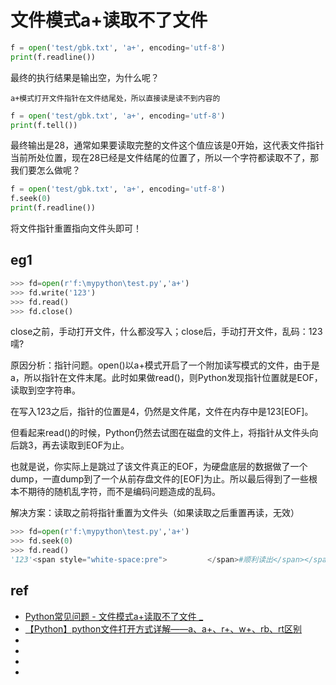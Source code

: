 # 文件模式a+读取不了文件

```py
f = open('test/gbk.txt', 'a+', encoding='utf-8')
print(f.readline())
```

最终的执行结果是输出空，为什么呢？

`a+模式打开文件指针在文件结尾处，所以直接读是读不到内容的`

```py
f = open('test/gbk.txt', 'a+', encoding='utf-8')
print(f.tell())
```

最终输出是28，通常如果要读取完整的文件这个值应该是0开始，这代表文件指针当前所处位置，现在28已经是文件结尾的位置了，所以一个字符都读取不了，那我们要怎么做呢？


```py
f = open('test/gbk.txt', 'a+', encoding='utf-8')
f.seek(0)
print(f.readline())
```

将文件指针重置指向文件头即可！


## eg1
```py
>>> fd=open(r'f:\mypython\test.py','a+')
>>> fd.write('123')
>>> fd.read()
>>> fd.close()
```

close之前，手动打开文件，什么都没写入；close后，手动打开文件，乱码：123嚅?     

原因分析：指针问题。open()以a+模式开启了一个附加读写模式的文件，由于是a，所以指针在文件末尾。此时如果做read()，则Python发现指针位置就是EOF，读取到空字符串。

在写入123之后，指针的位置是4，仍然是文件尾，文件在内存中是123[EOF]。

但看起来read()的时候，Python仍然去试图在磁盘的文件上，将指针从文件头向后跳3，再去读取到EOF为止。

也就是说，你实际上是跳过了该文件真正的EOF，为硬盘底层的数据做了一个dump，一直dump到了一个从前存盘文件的[EOF]为止。所以最后得到了一些根本不期待的随机乱字符，而不是编码问题造成的乱码。

解决方案：读取之前将指针重置为文件头（如果读取之后重置再读，无效）

```py
>>> fd=open(r'f:\mypython\test.py','a+')
>>> fd.seek(0)
>>> fd.read()
'123'<span style="white-space:pre">			</span>#顺利读出</span></span>
```

## ref
* [Python常见问题 - 文件模式a+读取不了文件 _](https://www.cnblogs.com/poloyy/p/12353716.html)
* [【Python】python文件打开方式详解——a、a+、r+、w+、rb、rt区别](https://bluebird.blog.csdn.net/article/details/47259805?spm=1001.2101.3001.6661.1&utm_medium=distribute.pc_relevant_t0.none-task-blog-2%7Edefault%7ECTRLIST%7ETopBlog-1.topblog&depth_1-utm_source=distribute.pc_relevant_t0.none-task-blog-2%7Edefault%7ECTRLIST%7ETopBlog-1.topblog&utm_relevant_index=1)
* []()
* []()
* []()
* []()
